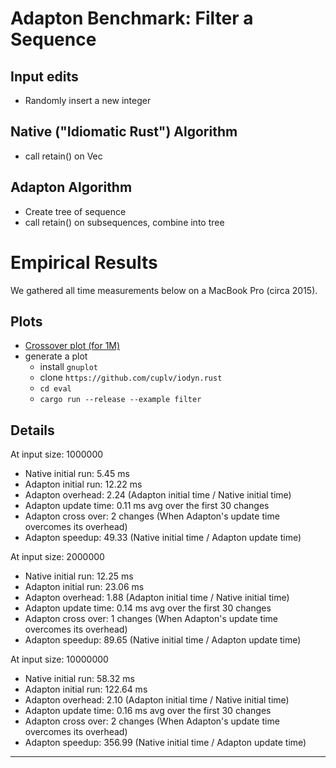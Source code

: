 Adapton Benchmark: Filter a Sequence
============================================

Input edits
-----------
 - Randomly insert a new integer

Native ("Idiomatic Rust") Algorithm
-------------------------------------
 - call retain() on Vec

Adapton Algorithm
-------------------
 - Create tree of sequence
 - call retain() on subsequences, combine into tree

Empirical Results
=================

We gathered all time measurements below on a MacBook Pro (circa 2015).

Plots
------

- [Crossover plot (for 1M)](default.pdf)
- generate a plot
  - install `gnuplot`
  - clone `https://github.com/cuplv/iodyn.rust`
  - `cd eval`
  - `cargo run --release --example filter`

Details
------------

At input size: 1000000
 - Native initial run: 5.45 ms
 - Adapton initial run: 12.22 ms
 - Adapton overhead: 2.24 (Adapton initial time / Native initial time)
 - Adapton update time: 0.11 ms avg over the first 30 changes
 - Adapton cross over: 2 changes  (When Adapton's update time overcomes its overhead)
 - Adapton speedup: 49.33 (Native initial time / Adapton update time)

 At input size: 2000000
 - Native initial run: 12.25 ms
 - Adapton initial run: 23.06 ms
 - Adapton overhead: 1.88 (Adapton initial time / Native initial time)
 - Adapton update time: 0.14 ms avg over the first 30 changes
 - Adapton cross over: 1 changes  (When Adapton's update time overcomes its overhead)
 - Adapton speedup: 89.65 (Native initial time / Adapton update time)

At input size: 10000000
 - Native initial run: 58.32 ms
 - Adapton initial run: 122.64 ms
 - Adapton overhead: 2.10 (Adapton initial time / Native initial time)
 - Adapton update time: 0.16 ms avg over the first 30 changes
 - Adapton cross over: 2 changes  (When Adapton's update time overcomes its overhead)
 - Adapton speedup: 356.99 (Native initial time / Adapton update time)

------------

